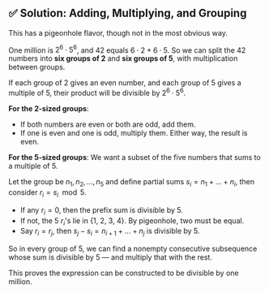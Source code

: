 
## ✅ Solution: Adding, Multiplying, and Grouping

This has a pigeonhole flavor, though not in the most obvious way.

One million is $2^6 \cdot 5^6$, and 42 equals $6 \cdot 2 + 6 \cdot 5$.
So we can split the 42 numbers into **six groups of 2** and **six groups of 5**, with multiplication between groups.

If each group of 2 gives an even number, and each group of 5 gives a multiple of 5, their product will be divisible by $2^6 \cdot 5^6$.

**For the 2-sized groups**:

* If both numbers are even or both are odd, add them.
* If one is even and one is odd, multiply them.
  Either way, the result is even.

**For the 5-sized groups**:
We want a subset of the five numbers that sums to a multiple of 5.

Let the group be $n_1, n_2, ..., n_5$ and define partial sums
$s_i = n_1 + ... + n_i$, then consider $r_i = s_i \mod 5$.

* If any $r_i = 0$, then the prefix sum is divisible by 5.
* If not, the 5 $r_i$'s lie in {1, 2, 3, 4}. By pigeonhole, two must be equal.
* Say $r_i = r_j$, then $s_j - s_i = n_{i+1} + ... + n_j$ is divisible by 5.

So in every group of 5, we can find a nonempty consecutive subsequence whose sum is divisible by 5 — and multiply that with the rest.

This proves the expression can be constructed to be divisible by one million.



